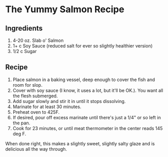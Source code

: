 # The Yummy Salmon Recipe

## Ingredients

1. 4-20 oz. Slab o' Salmon
2. 1+ c Soy Sauce (reduced salt for ever so slightly healthier version)
3. 1/2 c Sugar

## Recipe

1. Place salmon in a baking vessel, deep enough to cover the fish and room for slop.  
2. Cover with soy sauce (I know, it uses a lot, but it'll be OK.). You want all the flesh submerged.
3. Add sugar slowly and stir it in until it stops dissolving.
4. Marinate for at least 30 minutes.
5. Preheat oven to 425F.
6. If desired, pour off excess marinate until there's just a 1/4" or so left in the pan.
7. Cook for 23 minutes, or until meat thermometer in the center reads 145 deg F.

When done right, this makes a slightly sweet, slightly salty glaze and is delicious all the way through.
